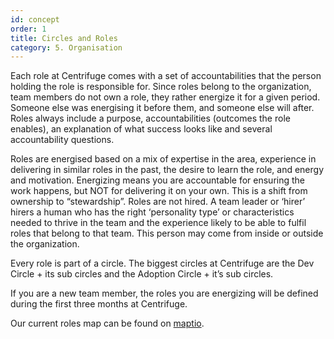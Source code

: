 ```yaml
---
id: concept
order: 1
title: Circles and Roles
category: 5. Organisation
---
```

Each role at Centrifuge comes with a set of accountabilities that the person holding the role is  responsible for. Since roles belong to the organization, team members do not own a role, they rather energize it for a given period. Someone else was energising it before them, and someone else will after. Roles always include a purpose, accountabilities (outcomes the role enables), an explanation of what success looks like and several accountability questions.

Roles are energised based on a mix of expertise in the area, experience in delivering in similar roles in the past, the desire to learn the role, and energy and motivation. Energizing means you are accountable for ensuring the work happens, but NOT for delivering it on your own. This is a shift from ownership to “stewardship”. Roles are not hired. A team leader or ‘hirer’ hirers a human who has the right ‘personality type’ or characteristics needed to thrive in the team and the experience likely to be able to fulfil roles that belong to that team. This person may come from inside or outside the organization.

Every role is part of a circle. The biggest circles at Centrifuge are the Dev Circle + its sub circles and the Adoption Circle + it’s sub circles.

If you are a new team member, the roles you are energizing will be defined during the first three months at Centrifuge.

Our current roles map can be found on [maptio](https://app.maptio.com/map/5e31a579d1c82e0014b24d4a/centrifuge-roles-map/circles).


